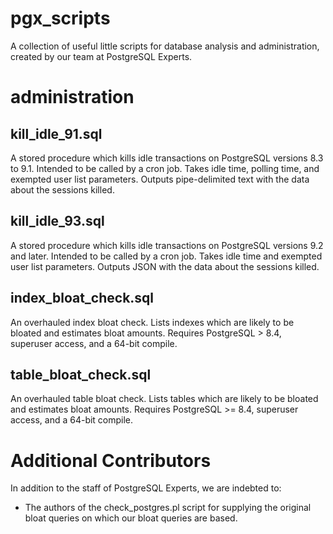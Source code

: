 pgx_scripts
===========

A collection of useful little scripts for database analysis and administration, created by our team at PostgreSQL Experts.

administration
==============

kill_idle_91.sql
----------------

A stored procedure which kills idle transactions on PostgreSQL versions 8.3 to 9.1.  Intended to be called by a cron job.  Takes idle time, polling time, and exempted user list parameters.  Outputs pipe-delimited text with the data about the sessions killed.

kill_idle_93.sql
----------------

A stored procedure which kills idle transactions on PostgreSQL versions 9.2 and later.  Intended to be called by a cron job.  Takes idle time and exempted user list parameters.  Outputs JSON with the data about the sessions killed.

index_bloat_check.sql
---------------------

An overhauled index bloat check.  Lists indexes which are likely to be bloated and estimates bloat amounts.  Requires PostgreSQL > 8.4, superuser access, and a 64-bit compile.

table_bloat_check.sql
---------------------

An overhauled table bloat check.  Lists tables which are likely to be bloated and estimates bloat amounts.  Requires PostgreSQL >= 8.4, superuser access, and a 64-bit compile.


Additional Contributors
=======================

In addition to the staff of PostgreSQL Experts, we are indebted
to:

* The authors of the check_postgres.pl script for supplying the
  original bloat queries on which our bloat queries are based.